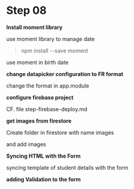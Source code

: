 # Step 08

**Install moment library**

use moment library to manage date

>npm install --save moment

use moment in birth date

**change datapicker configuration to FR format**

change the format in app.module

**configure firebase project**

CF. file step-firebase-deploy.md

**get images from firestore**

Create folder in firestore with name images

and add images


**Syncing HTML with the Form**

syncing template of student details with the form


**adding Validation to the form**
